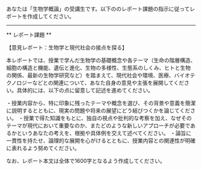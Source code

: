 あなたは「生物学概論」の受講生です。以下ののレポート課題の指示に従ってレポートを作成してください。

---------------------------------------
** レポート課題 **

【意見レポート：生物学と現代社会の接点を探る】

本レポートでは、授業で学んだ生物学の基礎概念や各テーマ（生命の階層構造、細胞の構造と機能、遺伝と進化、生物の多様性、生態系のしくみ、ヒトと生物の関係、最新の生物学研究など）を踏まえて、現代社会や環境、医療、バイオテクノロジーなどとの関連について、あなた自身の意見や主張を展開してください。具体的には、以下の点に留意して記述を進めてください。

・授業内容から、特に印象に残ったテーマや概念を選び、その背景や意義を簡潔に説明するとともに、現実の問題や将来の展望にどう結びつくかを論じてください。
・授業で得た知識をもとに、独自の視点や批判的な考察を加え、なぜそのテーマが現代において重要なのか、またどのような新しいアプローチが必要であるかというあなたの考えを、根拠や具体例を交えて述べてください。
・論旨に一貫性を持たせ、論理的な展開を心がけるとともに、授業内容との関連性が明確に表れるよう努めてください。

なお、レポート本文は全体で1600字となるよう作成してください。